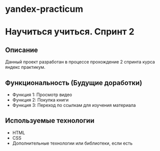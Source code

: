 # yandex-practicum
# Научиться учиться. Спринт 2

## Описание
Данный проект разработан в процессе прохождение 2 спринта курса яндекс практикум.

## Функциональность (Будущие доработки)
- Функция 1: Просмотр видео
- Функция 2: Покупка книги
- Функция 3: Переход по ссылкам для изучения материала

## Используемые технологии
- HTML
- CSS
- Дополнительные технологии или библиотеки, если есть
